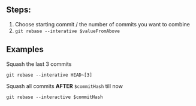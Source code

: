 ## Steps:
1. Choose starting commit / the number of commits you want to combine
2. `git rebase --interative $valueFromAbove`

## Examples
Squash the last 3 commits
```
git rebase --interative HEAD~[3]
```

Squash all commits **AFTER** `$commitHash` till now
```
git rebase --interactive $commitHash
```
